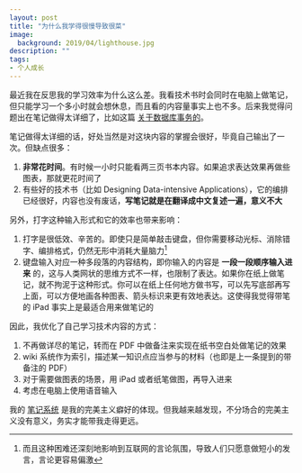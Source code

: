 ```yaml
---
layout: post
title: "为什么我学得很慢导致很菜"
image:
  background: 2019/04/lighthouse.jpg
description: ""
tags:
- 个人成长
---
```


最近我在反思我的学习效率为什么这么差。我看技术书时会同时在电脑上做笔记，但只能学习一个多小时就会想休息，而且看的内容量事实上也不多。后来我觉得问题出在笔记做得太详细了，比如这篇 [关于数据库事务的][database-transaction]。

笔记做得太详细的话，好处当然是对这块内容的掌握会很好，毕竟自己输出了一次。但缺点很多：

1. **非常花时间**。有时候一小时只能看两三页书本内容。如果追求表达效果再做些图表，那就更花时间了
2. 有些好的技术书（比如 Designing Data-intensive Applications），它的编排已经很好，内容也没有废话，**写笔记就是在翻译成中文复述一遍，意义不大**

另外，打字这种输入形式和它的效率也带来影响：

1. 打字是很低效、辛苦的。即使只是简单敲击键盘，但你需要移动光标、消除错字、编排格式，仍然无形中消耗大量脑力[^1]
2. 键盘输入对应一种多段落的内容结构，即你输入的内容是 **一段一段顺序输入进来** 的，这与人类网状的思维方式不一样，也限制了表达。如果你在纸上做笔记，就不拘泥于这种形式。你可以在纸上任何地方做书写，可以先写底部再写上面，可以方便地画各种图表、箭头标识来更有效地表达。这使得我觉得带笔的 iPad 事实上是最适合用来做笔记的

因此，我优化了自己学习技术内容的方式：

1. 不再做详尽的笔记，转而在 PDF 中做备注来实现在纸书空白处做笔记的效果
2. wiki 系统作为索引，描述某一知识点应当参与的材料（也即是上一条提到的带备注的 PDF）
3. 对于需要做图表的场景，用 iPad 或者纸笔做图，再导入进来
4. 考虑在电脑上使用语音输入

我的 [笔记系统][wiki] 是我的完美主义癖好的体现。但我越来越发现，不分场合的完美主义没有意义，务实才能带我走得更远。

[database-transaction]: https://wiki.zhiheng.io/Database:%20Transaction
[wiki]: https://wiki.zhiheng.io/

[^1]: 而且这种困难还深刻地影响到互联网的言论氛围，导致人们只愿意做短小的发言，言论更容易偏激
